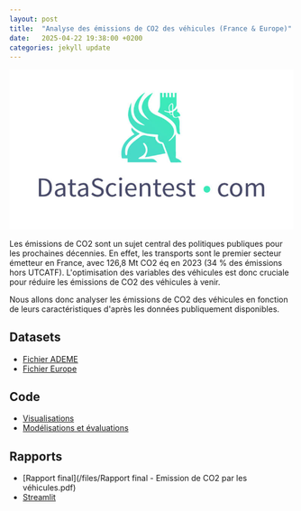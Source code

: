 ```yaml
---
layout: post
title:  "Analyse des émissions de CO2 des véhicules (France & Europe)"
date:   2025-04-22 19:38:00 +0200
categories: jekyll update
---
```


![Datascientest](/img/datascientest.jpg)

Les émissions de CO2 sont un sujet central des politiques publiques pour les prochaines décennies.
En effet, les transports sont le premier secteur émetteur en France, avec 126,8 Mt CO2 éq en 2023 (34 % des émissions hors UTCATF).
L'optimisation des variables des véhicules est donc cruciale pour réduire les émissions de CO2 des véhicules à venir.

Nous allons donc analyser les émissions de CO2 des véhicules en fonction de leurs caractéristiques d'après les données publiquement disponibles.

## Datasets

* [Fichier ADEME](/files/mars-2014-complete.csv)
* [Fichier Europe](/files/CO2_passenger_cars_v10.csv)

## Code

* [Visualisations](https://colab.research.google.com/drive/1JugXZC1PSOqXRRkYmceXS3E3FS57PIYH?usp=sharing)
* [Modélisations et évaluations](https://colab.research.google.com/drive/1pd6m1FY5SPSnm9ie0dEqxjLWupRc_8ko?usp=sharing)

## Rapports

* [Rapport final](/files/Rapport final - Emission de CO2 par les véhicules.pdf)
* [Streamlit](https://app-fatcdi78r3j9hgvfbhvns8.streamlit.app/)